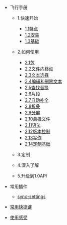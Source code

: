-   飞行手册

    -   1.快速开始

        -   [1.1特点](docs/flight-manual/1.1特点.md)
        -   [1.2安装](docs/flight-manual/1.2安装.md)
        -   [1.3基础](docs/flight-manual/1.3基础.md)

    -   2.如何使用

        -   [2.1包](docs/flight-manual/2.1包.md)
        -   [2.2文件内移动](docs/flight-manual/2.2文件内移动.md)
        -   [2.3文本选择](docs/flight-manual/2.3文本选择.md)
        -   [2.4编辑和删除文本](docs/flight-manual/2.4编辑和删除文本.md)
        -   [2.5查找替换](docs/flight-manual/2.5查找替换.md)
        -   [2.6片段](docs/flight-manual/2.6片段.md)
        -   [2.7自动补全](docs/flight-manual/2.7自动补全.md)
        -   [2.8折叠](docs/flight-manual/2.8折叠.md)
        -   [2.9分屏](docs/flight-manual/2.9分屏.md)
        -   [2.10悬挂文件](docs/flight-manual/2.10悬挂文件.md)
        -   [2.11语法](docs/flight-manual/2.11语法.md)
        -   [2.12版本控制](docs/flight-manual/2.12版本控制.md)
        -   [2.13写作](docs/flight-manual/2.13写作.md)
        -   [2.14定制基础](docs/flight-manual/2.14定制基础.md)

    -   3.定制
    -   4.深入了解
    -   5.升级到1.0API

-   常用插件

    -   [sync-settings](docs/plugins/sync-settings.md)

-   [常用快捷键](docs/shortkeys.md)

-   [使用感受](docs/使用感受.md)
